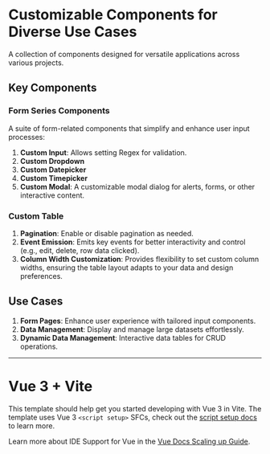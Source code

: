 # Customizable Components for Diverse Use Cases

A collection of components designed for versatile applications across various projects.

## Key Components

### Form Series Components
A suite of form-related components that simplify and enhance user input processes:

1. **Custom Input**: Allows setting Regex for validation.
2. **Custom Dropdown**
3. **Custom Datepicker**
4. **Custom Timepicker**
5. **Custom Modal**: A customizable modal dialog for alerts, forms, or other interactive content.

### Custom Table
1. **Pagination**: Enable or disable pagination as needed.
2. **Event Emission**: Emits key events for better interactivity and control (e.g., edit, delete, row data clicked).
3. **Column Width Customization**: Provides flexibility to set custom column widths, ensuring the table layout adapts to your data and design preferences.

## Use Cases
1. **Form Pages**: Enhance user experience with tailored input components.
2. **Data Management**: Display and manage large datasets effortlessly.
3. **Dynamic Data Management**: Interactive data tables for CRUD operations.

---
# Vue 3 + Vite
This template should help get you started developing with Vue 3 in Vite. The template uses Vue 3 `<script setup>` SFCs, check out the [script setup docs](https://v3.vuejs.org/api/sfc-script-setup.html#sfc-script-setup) to learn more.

Learn more about IDE Support for Vue in the [Vue Docs Scaling up Guide](https://vuejs.org/guide/scaling-up/tooling.html#ide-support).

